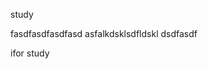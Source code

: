study
































fasdfasdfasdfasd
asfalkdsklsdfldskl
dsdfasdf












ifor study
